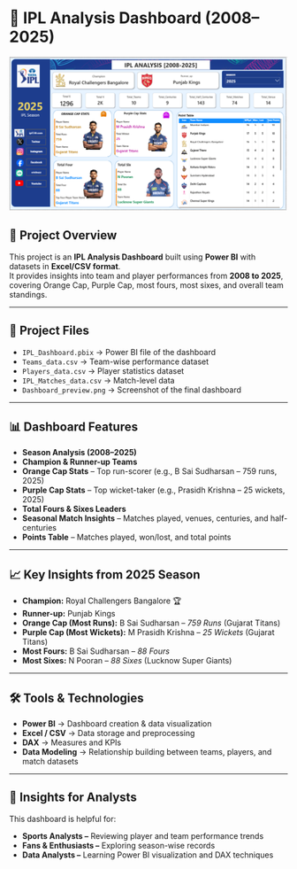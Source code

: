 # 🏏 IPL Analysis Dashboard (2008–2025)

![Dashboard Preview](Dashboard_preview.png)

## 📌 Project Overview  
This project is an **IPL Analysis Dashboard** built using **Power BI** with datasets in **Excel/CSV format**.  
It provides insights into team and player performances from **2008 to 2025**, covering Orange Cap, Purple Cap, most fours, most sixes, and overall team standings.

---

## 📂 Project Files  
- `IPL_Dashboard.pbix` → Power BI file of the dashboard  
- `Teams_data.csv` → Team-wise performance dataset  
- `Players_data.csv` → Player statistics dataset  
- `IPL_Matches_data.csv` → Match-level data  
- `Dashboard_preview.png` → Screenshot of the final dashboard  

---

## 📊 Dashboard Features  

- **Season Analysis (2008–2025)**  
- **Champion & Runner-up Teams**  
- **Orange Cap Stats** – Top run-scorer (e.g., B Sai Sudharsan – 759 runs, 2025)  
- **Purple Cap Stats** – Top wicket-taker (e.g., Prasidh Krishna – 25 wickets, 2025)  
- **Total Fours & Sixes Leaders**  
- **Seasonal Match Insights** – Matches played, venues, centuries, and half-centuries  
- **Points Table** – Matches played, won/lost, and total points  

---

## 📈 Key Insights from 2025 Season  

- **Champion:** Royal Challengers Bangalore 🏆  
- **Runner-up:** Punjab Kings  
- **Orange Cap (Most Runs):** B Sai Sudharsan – *759 Runs* (Gujarat Titans)  
- **Purple Cap (Most Wickets):** M Prasidh Krishna – *25 Wickets* (Gujarat Titans)  
- **Most Fours:** B Sai Sudharsan – *88 Fours*  
- **Most Sixes:** N Pooran – *88 Sixes* (Lucknow Super Giants)  

---

## 🛠️ Tools & Technologies  

- **Power BI** → Dashboard creation & data visualization  
- **Excel / CSV** → Data storage and preprocessing  
- **DAX** → Measures and KPIs  
- **Data Modeling** → Relationship building between teams, players, and match datasets  

---

## 📢 Insights for Analysts

This dashboard is helpful for:

- **Sports Analysts –** Reviewing player and team performance trends
- **Fans & Enthusiasts –** Exploring season-wise records
- **Data Analysts –**  Learning Power BI visualization and DAX techniques
